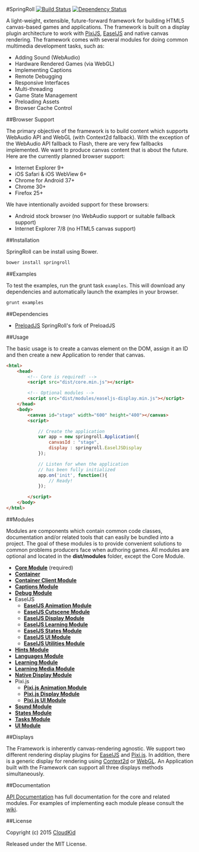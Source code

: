 #SpringRoll [![Build Status](https://travis-ci.org/SpringRoll/SpringRoll.svg?branch=master)](https://travis-ci.org/SpringRoll/SpringRoll) [![Dependency Status](https://david-dm.org/SpringRoll/SpringRoll.svg?style=flat)](https://david-dm.org/SpringRoll/SpringRoll)

A light-weight, extensible, future-forward framework for building HTML5 canvas-based games and applications. The framework is built on a display plugin architecture to work with [PixiJS](http://pixijs.org), [EaselJS](http://www.createjs.com/EaselJS) and native canvas rendering. The framework comes with several modules for doing common multimedia development tasks, such as:

* Adding Sound (WebAudio)
* Hardware Rendered Games (via WebGL)
* Implementing Captions
* Remote Debugging
* Responsive Interfaces
* Multi-threading
* Game State Management
* Preloading Assets
* Browser Cache Control

##Browser Support

The primary objective of the framework is to build content which supports WebAudio API and WebGL (with Context2d fallback). With the exception of the WebAudio API fallback to Flash, there are very few fallbacks implemented. We want to produce canvas content that is about the future. Here are the currently planned browser support:

* Internet Explorer 9+
* iOS Safari & iOS WebView 6+
* Chrome for Android 37+
* Chrome 30+
* Firefox 25+

We have intentionally avoided support for these browsers:
	
* Android stock browser (no WebAudio support or suitable fallback support)
* Internet Explorer 7/8 (no HTML5 canvas support)

##Installation

SpringRoll can be install using Bower.

```bash
bower install springroll
```

##Examples

To test the examples, run the grunt task `examples`. This will download any dependencies and automatically launch the examples in your browser.

```bash
grunt examples
```

##Dependencies

* [PreloadJS](https://github.com/SpringRoll/PreloadJS) SpringRoll's fork of PreloadJS

##Usage

The basic usage is to create a canvas element on the DOM, assign it an ID and then create a new Application to render that canvas.

```html
<html>
	<head>
		<!-- Core is required! -->
		<script src="dist/core.min.js"></script>

		<!-- Optional modules -->
		<script src="dist/modules/easeljs-display.min.js"></script>
	</head>
	<body>
		<canvas id="stage" width="600" height="400"></canvas>
		<script>

			// Create the application
			var app = new springroll.Application({
				canvasId : "stage",
				display : springroll.EaselJSDisplay
			});

			// Listen for when the application
			// has been fully initialized
			app.on('init', function(){
				// Ready!
			});

		</script>
	</body>
</html>
```

##Modules

Modules are components which contain common code classes, documentation and/or related tools that can easily be bundled into a project. The goal of these modules is to provide convenient solutions to common problems producers face when authoring games. All modules are optional and located in the **dist/modules** folder, except the Core Module.

* **[Core Module](https://github.com/SpringRoll/SpringRoll/wiki/Core-Module)** (required)
* **[Container](https://github.com/SpringRoll/SpringRoll/wiki/Container)**
* **[Container Client Module](https://github.com/SpringRoll/SpringRoll/wiki/Container-Client-Module)**
* **[Captions Module](https://github.com/SpringRoll/SpringRoll/wiki/Captions-Module)**
* **[Debug Module](https://github.com/SpringRoll/SpringRoll/wiki/Debug-Module)**
* EaselJS
	* **[EaselJS Animation Module](https://github.com/SpringRoll/SpringRoll/wiki/EaselJS-Animation-Module)**
	* **[EaselJS Cutscene Module](https://github.com/SpringRoll/SpringRoll/wiki/EaselJS-Cutscene-Module)**
	* **[EaselJS Display Module](https://github.com/SpringRoll/SpringRoll/wiki/EaselJS-Display-Module)**
	* **[EaselJS Learning Module](https://github.com/SpringRoll/SpringRoll/wiki/EaselJS-Learning-Module)**
	* **[EaselJS States Module](https://github.com/SpringRoll/SpringRoll/wiki/EaselJS-States-Module)**
	* **[EaselJS UI Module](https://github.com/SpringRoll/SpringRoll/wiki/EaselJS-UI-Module)**
	* **[EaselJS Utilities Module](https://github.com/SpringRoll/SpringRoll/wiki/EaselJS-Utilities-Module)**
* **[Hints Module](https://github.com/SpringRoll/SpringRoll/wiki/Hints-Module)**
* **[Languages Module](https://github.com/SpringRoll/SpringRoll/wiki/Languages-Module)**
* **[Learning Module](https://github.com/SpringRoll/SpringRoll/wiki/Learning-Module)**
* **[Learning Media Module](https://github.com/SpringRoll/SpringRoll/wiki/Learning-Media-Module)**
* **[Native Display Module](https://github.com/SpringRoll/SpringRoll/wiki/Native-Display-Module)**
* Pixi.js
	* **[Pixi.js Animation Module](https://github.com/SpringRoll/SpringRoll/wiki/Pixi.js-Animation-Module)**
	* **[Pixi.js Display Module](https://github.com/SpringRoll/SpringRoll/wiki/Pixi.js-Display-Module)**
	* **[Pixi.js UI Module](https://github.com/SpringRoll/SpringRoll/wiki/Pixi.js-UI-Module)**
* **[Sound Module](https://github.com/SpringRoll/SpringRoll/wiki/Sound-Module)**
* **[States Module](https://github.com/SpringRoll/SpringRoll/wiki/States-Module)**
* **[Tasks Module](https://github.com/SpringRoll/SpringRoll/wiki/Tasks-Module)**
* **[UI Module](https://github.com/SpringRoll/SpringRoll/wiki/UI-Module)**

##Displays

The Framework is inherently canvas-rendering agnostic. We support two different rendering display plugins for [EaselJS](http://www.createjs.com/EaselJS) and [Pixi.js](http://www.pixijs.com/). In addition, there is a generic display for rendering using [Context2d](http://www.w3.org/TR/2014/CR-2dcontext-20140821/) or [WebGL](http://get.webgl.org/). An Application built with the Framework can support all three displays methods simultaneously.

##Documentation

[API Documentation](http://springroll.github.io/SpringRoll/) has full documentation for the core and related modules. For examples of implementing each module please consult the [wiki](https://github.com/SpringRoll/SpringRoll/wiki).

##License

Copyright (c) 2015 [CloudKid](http://github.com/cloudkidstudio)

Released under the MIT License.
